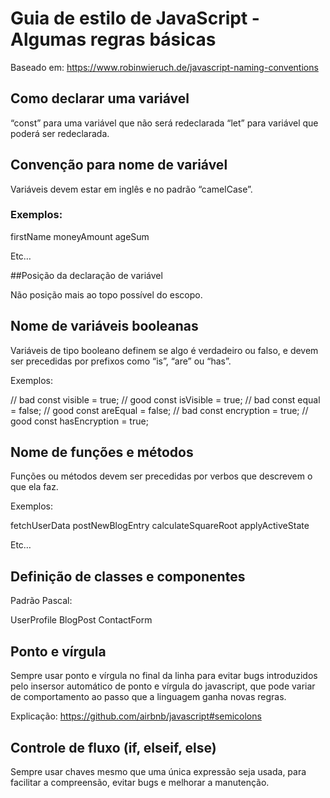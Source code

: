 # Guia de estilo de JavaScript - Algumas regras básicas
Baseado em: https://www.robinwieruch.de/javascript-naming-conventions

## Como declarar uma variável

“const” para uma variável que não será redeclarada
“let” para variável que poderá ser redeclarada.

## Convenção para nome de variável

Variáveis devem estar em inglês e no padrão “camelCase”.

### Exemplos:

firstName
moneyAmount
ageSum

Etc…

##Posição da declaração de variável

Não posição mais ao topo possível do escopo.

## Nome de variáveis booleanas

Variáveis de tipo booleano definem se algo é verdadeiro ou falso, e devem ser precedidas por prefixos como “is”, “are” ou “has”.

Exemplos:

// bad
const visible = true;
 // good
const isVisible = true;
 // bad
const equal = false;
 // good
const areEqual = false;
 // bad
const encryption = true;
 // good
const hasEncryption = true;


## Nome de funções e métodos

Funções ou métodos devem ser precedidas por verbos que descrevem o que ela faz.

Exemplos:

fetchUserData
postNewBlogEntry
calculateSquareRoot
applyActiveState

Etc…

## Definição de classes e componentes

Padrão Pascal:

UserProfile
BlogPost
ContactForm

## Ponto e vírgula

Sempre usar ponto e vírgula no final da linha para evitar bugs introduzidos pelo insersor automático de ponto e vírgula do javascript, que pode variar de comportamento ao passo que a linguagem ganha novas regras.

Explicação: https://github.com/airbnb/javascript#semicolons

## Controle de fluxo (if, elseif, else)

Sempre usar chaves mesmo que uma única expressão seja usada, para facilitar a compreensão, evitar bugs e melhorar a manutenção.
